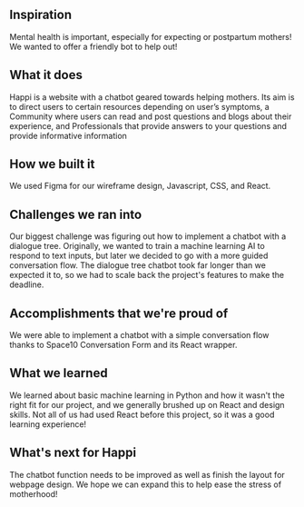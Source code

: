 ## Inspiration
Mental health is important, especially for expecting or postpartum mothers! We wanted to offer a friendly bot to help out!
## What it does
Happi is a website with a chatbot geared towards helping mothers. Its aim is to direct users to certain resources depending on user’s symptoms, a Community where users can read and post questions and blogs about their experience, and Professionals that provide answers to your questions and provide informative information
## How we built it
We used Figma for our wireframe design, Javascript, CSS, and React.
## Challenges we ran into
Our biggest challenge was figuring out how to implement a chatbot with a dialogue tree. Originally, we wanted to train a machine learning AI to respond to text inputs, but later we decided to go with a more guided conversation flow. The dialogue tree chatbot took far longer than we expected it to, so we had to scale back the project's features to make the deadline.
## Accomplishments that we're proud of
We were able to implement a chatbot with a simple conversation flow thanks to Space10 Conversation Form and its React wrapper.
## What we learned
We learned about basic machine learning in Python and how it wasn't the right fit for our project, and we generally brushed up on React and design skills. Not all of us had used React before this project, so it was a good learning experience! 
## What's next for Happi
The chatbot function needs to be improved as well as finish the layout for webpage design. We hope we can expand this to help ease the stress of motherhood!